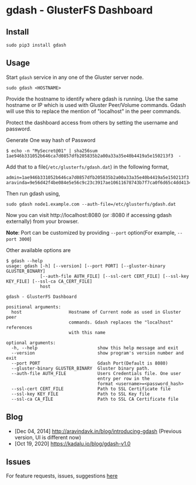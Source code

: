 # gdash - GlusterFS Dashboard

## Install

```
sudo pip3 install gdash
```

## Usage

Start `gdash` service in any one of the Gluster server node.

```
sudo gdash <HOSTNAME>
```

Provide the hostname to identify where gdash is running. Use the same hostname or IP which is used with Gluster Peer/Volume commands. Gdash will use this to replace the mention of "localhost" in the peer commands.

Protect the dashboard access from others by setting the username and password.

Generate One way hash of Password

```
$ echo -n "MySecret@01" | sha256sum
1ae946b331052b646ca7d0857dfb205835b2a00a33a35e40b4419a5e150213f3  -
```

Add that to a file(`/etc/glusterfs/gdash.dat`) in the following format,

```
admin=1ae946b331052b646ca7d0857dfb205835b2a00a33a35e40b4419a5e150213f3
aravinda=9e56d42f4be084e5e56c9c23c3917ae10611678743b7f7ca0f6d65c4dd413408
```

Then run gdash using,

```
sudo gdash node1.example.com --auth-file=/etc/glusterfs/gdash.dat
```

Now you can visit http://localhost:8080 (or <node-ip>:8080 if accessing gdash externally) from your browser.

**Note**: Port can be customized by providing `--port` option(For example, `--port 3000`)

Other available options are

```
$ gdash --help
usage: gdash [-h] [--version] [--port PORT] [--gluster-binary GLUSTER_BINARY]
             [--auth-file AUTH_FILE] [--ssl-cert CERT_FILE] [--ssl-key KEY_FILE] [--ssl-ca CA_CERT_FILE]
             host

gdash - GlusterFS Dashboard

positional arguments:
  host                  Hostname of Current node as used in Gluster peer
                        commands. Gdash replaces the "localhost" references
                        with this name

optional arguments:
  -h, --help                       show this help message and exit
  --version                        show program's version number and exit
  --port PORT                      Gdash Port(Default is 8080)
  --gluster-binary GLUSTER_BINARY  Gluster binary path.
  --auth-file AUTH_FILE            Users Credentials file. One user
                                   entry per row in the
                                   format <username>=<password_hash>
  --ssl-cert CERT_FILE             Path to SSL Certificate file
  --ssl-key KEY_FILE               Path to SSL Key file
  --ssl-ca CA_FILE                 Path to SSL CA Certificate file
```

## Blog

* [Dec 04, 2014] http://aravindavk.in/blog/introducing-gdash (Previous version, UI is different now)
* [Oct 19, 2020] https://kadalu.io/blog/gdash-v1.0


## Issues

For feature requests, issues, suggestions [here](https://github.com/kadalu/gdash/issues)
